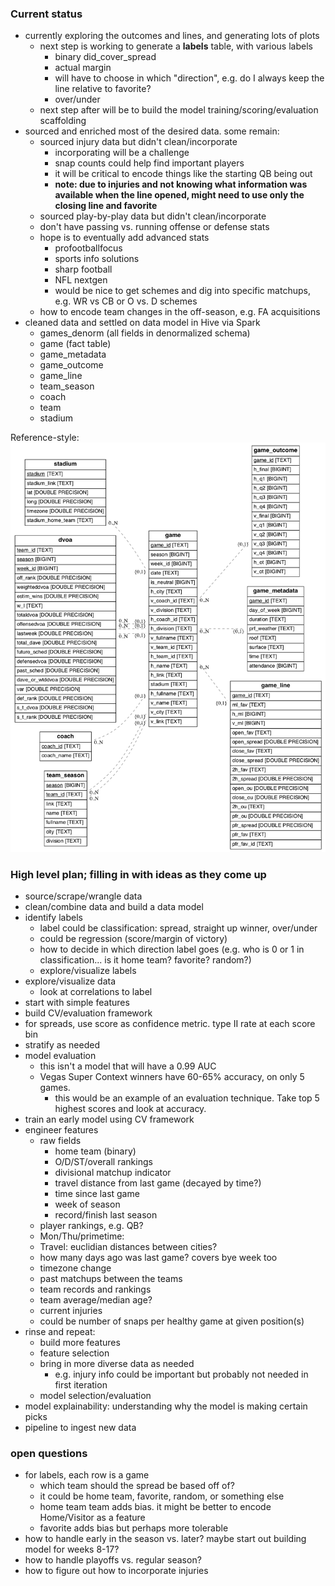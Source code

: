 ### Current status
* currently exploring the outcomes and lines, and generating lots of plots
  * next step is working to generate a __labels__ table, with various labels
    * binary did_cover_spread
    * actual margin
    * will have to choose in which "direction", e.g. do I always keep the line relative to favorite?
    * over/under
  * next step after will be to build the model training/scoring/evaluation scaffolding
* sourced and enriched most of the desired data. some remain:
  * sourced injury data but didn't clean/incorporate
    * incorporating will be a challenge
    * snap counts could help find important players
    * it will be critical to encode things like the starting QB being out
    * __note: due to injuries and not knowing what information was available when the line opened, might need to use only the closing line and favorite__
  * sourced play-by-play data but didn't clean/incorporate
  * don't have passing vs. running offense or defense stats
  * hope is to eventually add advanced stats
     * profootballfocus
     * sports info solutions
     * sharp football
     * NFL nextgen
     * would be nice to get schemes and dig into specific matchups, e.g. WR vs CB or O vs. D schemes
  * how to encode team changes in the off-season, e.g. FA acquisitions
* cleaned data and settled on data model in Hive via Spark
  * games_denorm (all fields in denormalized schema)
  * game (fact table)
  * game_metadata
  * game_outcome
  * game_line
  * team_season
  * coach
  * team
  * stadium

Reference-style: 
![E-R Diagram for Database][erd]

[erd]: er_diagram.png "E-R Diagram for Database"


### High level plan; filling in with ideas as they come up
* source/scrape/wrangle data
* clean/combine data and build a data model
* identify labels
  * label could be classification: spread, straight up winner, over/under
  * could be regression (score/margin of victory)
  * how to decide in which direction label goes (e.g. who is 0 or 1 in classification...  is it home team? favorite? random?)
  * explore/visualize labels
* explore/visualize data
  * look at correlations to label
* start with simple features
* build CV/evaluation framework
 * for spreads, use score as confidence metric. type II rate at each score bin
 * stratify as needed
* model evaluation
  * this isn't a model that will have a 0.99 AUC
  * Vegas Super Context winners have 60-65% accuracy, on only 5 games.
    * this would be an example of an evaluation technique. Take top 5 highest scores and look at accuracy.
* train an early model using CV framework
* engineer features
  * raw fields
    * home team (binary)
    * O/D/ST/overall rankings
    * divisional matchup indicator
    * travel distance from last game (decayed by time?)
    * time since last game
    * week of season
    * record/finish last season
  * player rankings, e.g. QB?
   * Mon/Thu/primetime: 
  * Travel: euclidian distances between cities?
  * how many days ago was last game? covers bye week too
  * timezone change
  * past matchups between the teams
  * team records and rankings
  * team average/median age?
  * current injuries
   * could be number of snaps per healthy game at given position(s)
* rinse and repeat:
  * build more features
  * feature selection
  * bring in more diverse data as needed
    * e.g. injury info could be important but probably not needed in first iteration
  * model selection/evaluation
* model explainability: understanding why the model is making certain picks
* pipeline to ingest new data

### open questions
  * for labels, each row is a game
    * which team should the spread be based off of?
    * it could be home team, favorite, random, or something else
    * home team team adds bias. it might be better to encode Home/Visitor as a feature
    * favorite adds bias but perhaps more tolerable
  * how to handle early in the season vs. later? maybe start out building model for weeks 8-17?
  * how to handle playoffs vs. regular season?
  * how to figure out how to incorporate injuries

